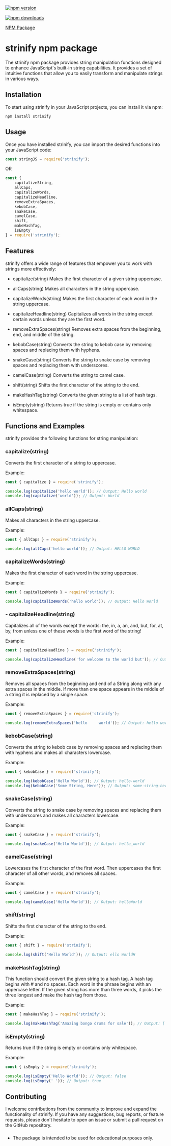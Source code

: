 [![npm version](https://img.shields.io/npm/v/strinify.svg)](https://www.npmjs.com/package/string-in-js)

[![npm downloads](https://img.shields.io/npm/dt/strinify.svg)](https://www.npmjs.com/package/string-in-js)

[NPM Package](https://www.npmjs.com/package/strinify)

# strinify npm package

The strinify npm package provides string manipulation functions designed to enhance JavaScript's built-in string capabilities. It provides a set of intuitive functions that allow you to easily transform and manipulate strings in various ways.

## Installation

To start using strinify in your JavaScript projects, you can install it via npm:

```shell
npm install strinify
```

## Usage
Once you have installed strinify, you can import the desired functions into your JavaScript code:

```javascript
const stringJS = require('strinify');
```

OR

```javascript
const {
    capitalizeString,
    allCaps,
    capitalizeWords,
    capitalizeHeadline,
    removeExtraSpaces,
    kebobCase,
    snakeCase,
    camelCase,
    shift,
    makeHashTag,
    isEmpty
} = require('strinify');
```

## Features
strinify offers a wide range of features that empower you to work with strings more effectively:

- capitalize(string)
Makes the first character of a given string uppercase.

- allCaps(string)
Makes all characters in the string uppercase.

- capitalizeWords(string)
Makes the first character of each word in the string uppercase.

- capitalizeHeadline(string)
Capitalizes all words in the string except certain words unless they are the first word.

- removeExtraSpaces(string)
Removes extra spaces from the beginning, end, and middle of the string.

- kebobCase(string)
Converts the string to kebob case by removing spaces and replacing them with hyphens.

- snakeCase(string)
Converts the string to snake case by removing spaces and replacing them with underscores.

- camelCase(string)
Converts the string to camel case.

- shift(string)
Shifts the first character of the string to the end.

- makeHashTag(string)
Converts the given string to a list of hash tags.

- isEmpty(string)
Returns true if the string is empty or contains only whitespace.

## Functions and Examples
strinify provides the following functions for string manipulation:

### capitalize(string)
Converts the first character of a string to uppercase.

Example:

```javascript
const { capitalize } = require('strinify');

console.log(capitalize('hello world')); // Output: Hello world
console.log(capitalize('world')); // Output: World
```

### allCaps(string)

Makes all characters in the string uppercase.

Example:

```javascript
const { allCaps } = require('strinify');

console.log(allCaps('hello world')); // Output: HELLO WORLD
```

### capitalizeWords(string)

Makes the first character of each word in the string uppercase.

Example:

```javascript
const { capitalizeWords } = require('strinify');

console.log(capitalizeWords('hello world')); // Output: Hello World
```

### - capitalizeHeadline(string)

Capitalizes all of the words except the words: the, in, a, an, and, but, for, at, by, from unless one of these words is the first word of the string!

Example:

```javascript
const { capitalizeHeadline } = require('strinify');

console.log(capitalizeHeadline('for welcome to the world but')); // Output: For Welcome To the World but
```

### removeExtraSpaces(string)

Removes all spaces from the beginning and end of a String along with any extra spaces in the middle. If more than one space appears in the middle of a string it is replaced by a single space.

Example:

```javascript
const { removeExtraSpaces } = require('strinify');

console.log(removeExtraSpaces('hello     world')); // Output: hello world
```

### kebobCase(string)

Converts the string to kebob case by removing spaces and replacing them with hyphens and makes all characters lowercase.

Example:

```javascript
const { kebobCase } = require('strinify');

console.log(kebobCase('Hello World')); // Output: hello-world
console.log(kebobCase('Some String, Here')); // Output: some-string-here
```

### snakeCase(string)

Converts the string to snake case by removing spaces and replacing them with underscores and makes all characters lowercase.

Example:

```javascript
const { snakeCase } = require('strinify');

console.log(snakeCase('Hello World')); // Output: hello_world
```

### camelCase(string)

Lowercases the first character of the first word. Then uppercases the first character of all other words, and removes all spaces.

Example:

```javascript
const { camelCase } = require('strinify');

console.log(camelCase('Hello World')); // Output: helloWorld
```

### shift(string)

Shifts the first character of the string to the end.

Example:

```javascript
const { shift } = require('strinify');

console.log(shift('Hello World')); // Output: ello WorldH
```

### makeHashTag(string)

This function should convert the given string to a hash tag. A hash tag begins with # and no spaces. Each word in the phrase begins with an uppercase letter.
If the given string has more than three words, it picks the three longest and make the hash tag from those.

Example:

```javascript
const { makeHashTag } = require('strinify');

console.log(makeHashTag('Amazing bongo drums for sale')); // Output: ['#amazing', '#bongo', '#drums']
```

### isEmpty(string)

Returns true if the string is empty or contains only whitespace.

Example:

```javascript
const { isEmpty } = require('strinify');

console.log(isEmpty('Hello World')); // Output: false
console.log(isEmpty(' ')); // Output: true
```


## Contributing
I welcome contributions from the community to improve and expand the functionality of strinify. If you have any suggestions, bug reports, or feature requests, please don't hesitate to open an issue or submit a pull request on the GitHub repository.

### 
- The package is intended to be used for educational purposes only.